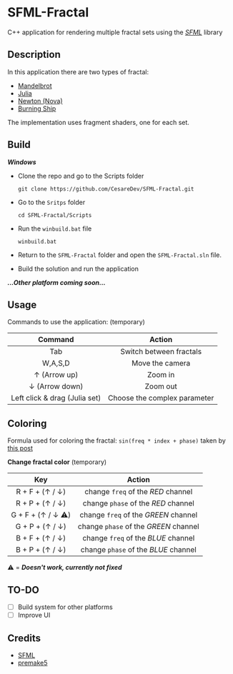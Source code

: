 # SFML-Fractal

C++ application for rendering multiple fractal sets using the [*SFML*](https://www.sfml-dev.org/index.php) library

## Description

In this application there are two types of fractal:

* [Mandelbrot](https://en.wikipedia.org/wiki/Mandelbrot_set)
* [Julia](https://en.wikipedia.org/wiki/Julia_set)
* [Newton (Nova)](https://en.wikipedia.org/wiki/Newton_fractal)
* [Burning Ship](https://it.wikipedia.org/wiki/Burning_ship)

The implementation uses fragment shaders, one for each set.

## Build

***Windows***

- Clone the repo and go to the Scripts folder

    ```console
    git clone https://github.com/CesareDev/SFML-Fractal.git
- Go to the `Sritps` folder

    ```console
    cd SFML-Fractal/Scripts
- Run the `winbuild.bat` file

    ```console
    winbuild.bat
- Return to the `SFML-Fractal` folder and open the `SFML-Fractal.sln` file.
- Build the solution and run the application

***...Other platform coming soon...***

## Usage

Commands to use the application: (temporary)

| Command                       | Action                       |
| :---------------------------: | :--------------------------: |
| Tab                           | Switch between fractals      |
| W,A,S,D                       | Move the camera              |
| &uarr; (Arrow up)             | Zoom in                      |
| &darr; (Arrow down)           | Zoom out                     |
| Left click & drag (Julia set) | Choose the complex parameter |

## Coloring

Formula used for coloring the fractal: `sin(freq * index + phase)` taken by [this post](https://www.paridebroggi.com/blogpost/2015/05/06/fractal-continuous-coloring/)

**Change fractal color** (temporary)

| Key                        | Action                                |
| :------------------------: | :-----------------------------------: |
| R + F + (&uarr; / &darr;) | change `freq` of the *RED* channel    |
| R + P + (&uarr; / &darr;) | change `phase` of the *RED* channel   |
| G + F + (&uarr; / &darr; :warning:) | change `freq` of the *GREEN* channel  |
| G + P + (&uarr; / &darr;) | change `phase` of the *GREEN* channel |
| B + F + (&uarr; / &darr;) | change `freq` of the *BLUE* channel   |
| B + P + (&uarr; / &darr;) | change `phase` of the *BLUE* channel  |

:warning: = ***Doesn't work, currently not fixed***

## TO-DO

- [ ] Build system for other platforms
- [ ] Improve UI

## Credits

- [SFML](https://github.com/SFML/SFML)
- [premake5](https://github.com/premake/premake-core)
